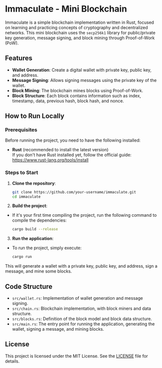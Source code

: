 # Immaculate - Mini Blockchain

Immaculate is a simple blockchain implementation written in Rust, focused on learning and practicing concepts of cryptography and decentralized networks. This mini blockchain uses the `secp256k1` library for public/private key generation, message signing, and block mining through Proof-of-Work (PoW).

## Features

- **Wallet Generation**: Create a digital wallet with private key, public key, and address.
- **Message Signing**: Allows signing messages using the private key of the wallet.
- **Block Mining**: The blockchain mines blocks using Proof-of-Work.
- **Block Structure**: Each block contains information such as index, timestamp, data, previous hash, block hash, and nonce.

## How to Run Locally

### Prerequisites

Before running the project, you need to have the following installed:

- **Rust** (recommended to install the latest version)  
  If you don't have Rust installed yet, follow the official guide:  
  https://www.rust-lang.org/tools/install

### Steps to Start

1. **Clone the repository**:

   ```bash
   git clone https://github.com/your-username/immaculate.git
   cd immaculate
	 ```
2. **Build the project**:

- If it's your first time compiling the project, run the following command to compile the dependencies:
  ```bash
  cargo build --release
  ```
3. **Run the application**:

- To run the project, simply execute:
  ```bash
  cargo run
  ```
This will generate a wallet with a private key, public key, and address, sign a message, and mine some blocks.

## Code Structure
- `src/wallet.rs`: Implementation of wallet generation and message signing.
- `src/chain.rs`: Blockchain implementation, with block miners and data structure.
- `src/blocks.rs`: Definition of the block model and block data structure.
- `src/main.rs`: The entry point for running the application, generating the wallet, signing a message, and mining blocks.


## License
This project is licensed under the MIT License. See the [LICENSE](https://github.com/douglas-vitoriano/immaculate_chain/blob/main/LICENSE) file for details.
